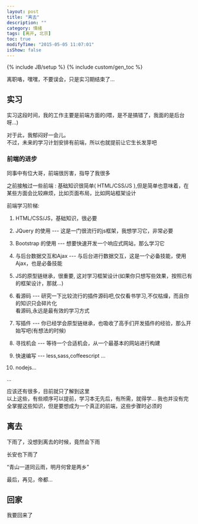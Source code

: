 ```yaml
---
layout: post
title: "离去"
description: ""
category: 情绪
tags: [离开, 北京]
toc: true
modifyTime: "2015-05-05 11:07:01"
isShow: false
---
```

{% include JB/setup %}
{% include custom/gen_toc %}

离职咯，嘿嘿，不要误会，只是实习期结束了...   

## 实习  

实习这段时间，我的工作主要是前端方面的(喂，是不是搞错了，我面的是后台呀...)  

对于此，我郁闷好一会儿。  
不过，未来的学习计划安排有前端，所以也就提前让它生长发芽吧  

### 前端的进步

同事中有位大哥，前端很厉害，指导了我很多  

之前接触过一些前端 : 基础知识很简单( HTML/CSS/JS ),但是简单也意味着，在某些方面会比较麻烦，比如页面布局，比如网站框架设计  

前端学习阶梯:  

1. HTML/CSS/JS，基础知识，很必要  

2. JQuery 的使用 --- 这是一门很流行的js框架，我想学习它，非常必要  

3. Bootstrap 的使用 --- 想要快速开发一个响应式网站，那么学习它  

5. 与后台数据交互和Ajax --- 与后台进行数据交互，这是一个必备技能，使用Ajax，也是必备技能  

4. JS的原型链继承，很重要, 这对学习框架设计(如果你只想写些效果，按照已有的框架设计，那就...)  

5. 看源码 --- 研究一下比较流行的插件源码吧,仅仅看书学习,不仅枯燥，而且你的知识只会碎片化  
	看源码,永远是最有效的学习方式  

6. 写插件 --- 你已经学会原型链继承，也吸收了高手们开发插件的经验，那么开始写吧(有想法的时候)  

7. 寻找机会 --- 等待一个合适机会，从一个最基本的网站进行构建  

8. 快速编写 --- less,sass,coffeescript ...

9. nodejs...

...

应该还有很多，目前就只了解到这里  
以上这些，有些顺序可以提前，学习本无先后，有所需，就得学...
我也并没有完全掌握这些知识，但是要想成为一个真正的前端，这些步骤时必须的  

## 离去

下雨了，没想到离去的时候，竟然会下雨  

长安也下雨了   

“青山一道同云雨，明月何曾是两乡”  

最后，再见，帝都...


## 回家

我要回来了  








